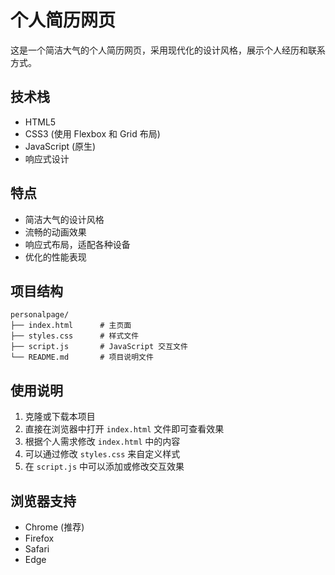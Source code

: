 # 个人简历网页

这是一个简洁大气的个人简历网页，采用现代化的设计风格，展示个人经历和联系方式。

## 技术栈

- HTML5
- CSS3 (使用 Flexbox 和 Grid 布局)
- JavaScript (原生)
- 响应式设计

## 特点

- 简洁大气的设计风格
- 流畅的动画效果
- 响应式布局，适配各种设备
- 优化的性能表现

## 项目结构

```
personalpage/
├── index.html      # 主页面
├── styles.css      # 样式文件
├── script.js       # JavaScript 交互文件
└── README.md       # 项目说明文件
```

## 使用说明

1. 克隆或下载本项目
2. 直接在浏览器中打开 `index.html` 文件即可查看效果
3. 根据个人需求修改 `index.html` 中的内容
4. 可以通过修改 `styles.css` 来自定义样式
5. 在 `script.js` 中可以添加或修改交互效果

## 浏览器支持

- Chrome (推荐)
- Firefox
- Safari
- Edge 